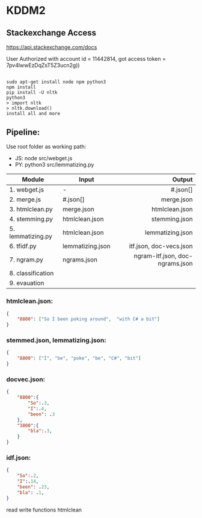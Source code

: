 # KDDM2

## Stackexchange Access
https://api.stackexchange.com/docs

User Authorized with account id = 11442814, 
got access token = 7pv4lwwEzDqZsT5Z3ucn2g))

##
``` 
sudo apt-get install node npm python3
npm install
pip install -U nltk 
python3 
> import nltk
> nltk.download()
install all and more
```

## Pipeline:
Use root folder as working path:
- JS: node src/webget.js
- PY: python3 src/lemmatizing.py

| Module            | Input                 | Output              |
| ----------------- | --------------------- | -----------------:  |
| 1. webget.js      |  -                    | #.json[]
| 2. merge.js       |  #.json[]             | merge.json
| 3. htmlclean.py   |  merge.json           | htmlclean.json
| 4. stemming.py    |  htmlclean.json       | stemming.json
| 5. lemmatizing.py |  htmlclean.json       | lemmatizing.json
| 6. tfidf.py       |  lemmatizing.json     | itf.json, doc-vecs.json
| 7. ngram.py       |  ngrams.json          | ngram-itf.json, doc-ngrams.json
| 8. classification |
| 9. evauation      |


### htmlclean.json:
```json
{    
    "8800": ["So I been poking around",  "with C# a bit"]
}
```

### stemmed.json, lemmatizing.json:
```json
{
    "8800": ["I", "be", "poke", "be", "C#", "bit"]
}
```

### docvec.json:
```json
{
    "8800":{
        "So":.3, 
        "I":.4,
        "been": .3
    },
    "3800":{
        "bla":.3,         
    }
}
```

### idf.json:
```json
{
    "So":.2, 
    "I":.14,
    "been": .23,
    "bla": .1,
}
```

read write functions
htmlclean